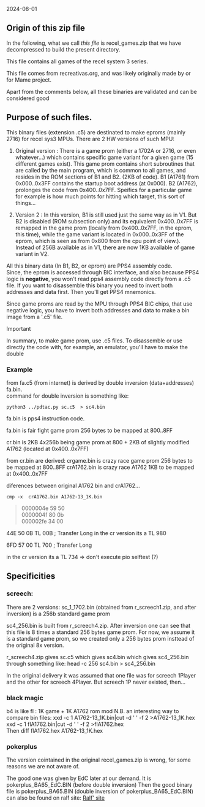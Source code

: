 2024-08-01

## Origin of this zip file  
In the following, what we call *this file* is recel_games.zip that we have decompressed to build the present directory.  

This file contains all games of the recel system 3 series.  

This file comes from recreativas.org, and was likely originally made by or for Mame project.  

Apart from the comments below, all these binaries are validated and can be considered good  


## Purpose of such files.  
This binary files (extension .c5) are destinated to make eproms (mainly 2716) for recel sys3 MPUs.
There are 2 HW versions of such MPU:  
1. Original version : There is a game prom (either a 1702A or 2716, or even whatever...) which contains specific game variant for a given game (15 different games exist). This game prom contains short subroutines that are called by the main program, which is common to all games, and resides in the ROM sections of B1 and B2. (2KB of code). B1 (A1761) from 0x000..0x3FF contains the startup boot address (at 0x000). B2 (A1762), prolonges the code from 0x400..0x7FF. Speifics for a particular game for example is how much points for hitting which target, this sort of things...  

2. Version 2 : In this version, B1 is still used just the same way as in V1. But B2 is disabled (ROM subsection only) and its equivalent 0x400..0x7FF is remapped in the game prom (locally from 0x400..0x7FF, in the eprom, this time), while the game variant is located in 0x000..0x3FF of the eprom, which is seen as from 0x800 from the cpu point of view.). Instead of 256B available as in V1, there are now 1KB available of game variant in V2.  

All this binary data (In B1, B2, or eprom) are PPS4 assembly code.  
Since, the eprom is accessed through BIC interface, and also because PPS4 logic is **negative**, you won't read pps4 assembly code directly from a .c5 file. If you want to disassemble this binary you need to invert both addresses and data first. Then you'll get PPS4  mnemonics.  

Since game proms are read by the MPU through PPS4 BIC chips, that use negative logic, you have to invert both addresses and data to make a bin image from a '.c5' file. 

> [!IMPORTANT]  
> In summary, to make game prom, use .c5 files. To disassemble or use directly the code with, for example, an emulator, you'll have to make the double 


### Example
from fa.c5 (from internet) is derived by double inversion (data+addresses) fa.bin.  
command for double inversion is something like:  

```
python3 ../pdtac.py sc.c5  > sc4.bin
```



fa.bin is pps4 instruction code.
 
fa.bin is fair fight game prom 256 bytes to be mapped at 800..8FF

cr.bin is 2KB 4x256b being game prom at 800 + 2KB of slightly modified A1762 (located at 0x400..0x7FF)

from cr.bin are derived:
crgame.bin is crazy race game prom 256 bytes to be mapped  at 800..8FF
crA1762.bin is crazy race A1762 1KB to be mapped at 0x400..0x7FF

diferences between original A1762 bin and crA1762...  

```
cmp -x  crA1762.bin A1762-13_1K.bin
```

> 0000004e 59 50  
> 0000004f 80 0b    
> 000002fe 34 00  

44E	50	0B	TL	00B				; Transfer Long
in the cr version its a TL 980


6FD	57	00	TL	700				; Transfer Long

in the cr version its a TL 734 => don't execute pio selftest (?)


## Specificities  
### screech:  
There are 2 versions:
sc_1_1702.bin (obtained from r_screech1.zip, and after inversion) is a 256b standard game prom

sc4_256.bin is built from r_screech4.zip. After inversion one can see that this file is 8 times a standard 256 bytes game prom. For now, we assume it is a standard game prom, so we created only a 256 bytes prom insttead of the original 8x version.

r_screech4.zip gives sc.c5 which gives sc4.bin which gives sc4_256.bin through something like:
head -c 256 sc4.bin > sc4_256.bin  

In the original delivery it was assumed that one file was for screech 1Player and the other for screech 4Player. But screech 1P never existed, then...  

### black magic
b4 is like fl : 1K game + 1K A1762 rom mod 
N.B. an interesting way to compare bin files:
xxd -c 1 A1762-13_1K.bin|cut -d ' ' -f 2 >A1762-13_1K.hex
xxd -c 1 flA1762.bin|cut -d ' ' -f 2 >flA1762.hex        
Then
diff flA1762.hex A1762-13_1K.hex                         



### pokerplus  
The version cointained in the original recel_games.zip is wrong, for some reasons we are not aware of.  

The good one was given by EdC later at our demand. It is pokerplus_BA65_EdC.BIN (before double inversion)
Then the good binary file is pokerplus_BA65.BIN (double inversion of pokerplus_BA65_EdC.BIN)
can also be found on ralf site:
[Ralf' site](https://lisy.dev/swrep/RecelFA/game_roms/)



